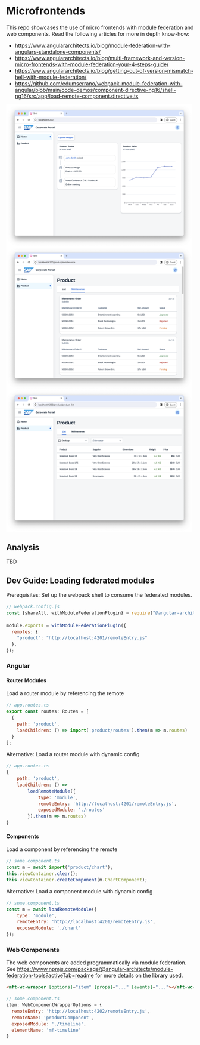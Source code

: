 # Microfrontends
This repo showcases the use of micro frontends with module federation and web components. Read the following articles for more in depth know-how:
- https://www.angulararchitects.io/blog/module-federation-with-angulars-standalone-components/
- https://www.angulararchitects.io/blog/multi-framework-and-version-micro-frontends-with-module-federation-your-4-steps-guide/
- https://www.angulararchitects.io/blog/getting-out-of-version-mismatch-hell-with-module-federation/
- https://github.com/edumserrano/webpack-module-federation-with-angular/blob/main/code-demos/component-directive-ng16/shell-ng16/src/app/load-remote-component.directive.ts

<div style="display: flex; flex-wrap: wrap;">
    <img src="./_docs/Home.png" width="500">
    <img src="./_docs/Maintenance.png" width="500">
    <img src="./_docs/Product.png" width="500">
</div>


## Analysis
TBD

## Dev Guide: Loading federated modules
Prerequisites: Set up the webpack shell to consume the federated modules.
```js
// webpack.config.js
const {shareAll, withModuleFederationPlugin} = require("@angular-architects/module-federation/webpack");

module.exports = withModuleFederationPlugin({
  remotes: {
    "product": "http://localhost:4201/remoteEntry.js"
  },
});
```

### Angular

#### Router Modules
Load a router module by referencing the remote
```js
// app.routes.ts
export const routes: Routes = [
  {
    path: 'product',
    loadChildren: () => import('product/routes').then(m => m.routes)
  }
];
```

Alternative: Load a router module with dynamic config
```js
// app.routes.ts
{
    path: 'product',
    loadChildren: () =>
        loadRemoteModule({
            type: 'module',
            remoteEntry: 'http://localhost:4201/remoteEntry.js',
            exposedModule: './routes'
        }).then(m => m.routes)
}
```

#### Components
Load a component by referencing the remote
```js
// some.component.ts
const m = await import('product/chart');
this.viewContainer.clear();
this.viewContainer.createComponent(m.ChartComponent);
```

Alternative: Load a component module with dynamic config
```js
// some.component.ts
const m = await loadRemoteModule({
    type: 'module',
    remoteEntry: 'http://localhost:4201/remoteEntry.js',
    exposedModule: './chart'
});
```

### Web Components
The web components are added programmatically via module federation. See https://www.npmjs.com/package/@angular-architects/module-federation-tools?activeTab=readme for more details on the library used.
```html
<mft-wc-wrapper [options]="item" [props]="..." [events]="..."></mft-wc-wrapper>
```

```js
// some.component.ts
item: WebComponentWrapperOptions = {
  remoteEntry: 'http://localhost:4202/remoteEntry.js',
  remoteName: 'productComponent',
  exposedModule: './timeline',
  elementName: 'mf-timeline'
}
```


